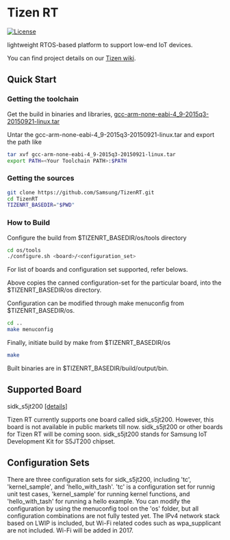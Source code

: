 # Tizen RT

[![License](https://img.shields.io/badge/licence-Apache%202.0-brightgreen.svg?style=flat)](LICENSE)

lightweight RTOS-based platform to support low-end IoT devices.

You can find project details on our [Tizen wiki](https://wiki.tizen.org/wiki/Tizen_RT).

## Quick Start
### Getting the toolchain

Get the build in binaries and libraries, [gcc-arm-none-eabi-4_9-2015q3-20150921-linux.tar](https://launchpad.net/gcc-arm-embedded/4.9/4.9-2015-q3-update)

Untar the gcc-arm-none-eabi-4_9-2015q3-20150921-linux.tar and export the path like

```bash
tar xvf gcc-arm-none-eabi-4_9-2015q3-20150921-linux.tar
export PATH=<Your Toolchain PATH>:$PATH
```

### Getting the sources

```bash
git clone https://github.com/Samsung/TizenRT.git
cd TizenRT
TIZENRT_BASEDIR="$PWD"
```

### How to Build

Configure the build from $TIZENRT_BASEDIR/os/tools directory
```bash
cd os/tools
./configure.sh <board>/<configuration_set>
```
For list of boards and configuration set supported, refer belows.

Above copies the canned configuration-set for the particular board, into the $TIZENRT_BASEDIR/os directory.

Configuration can be modified through make menuconfig from $TIZENRT_BASEDIR/os.
```bash
cd ..
make menuconfig
```

Finally, initiate build by make from $TIZENRT_BASEDIR/os
```bash
make
```

Built binaries are in $TIZENRT_BASEDIR/build/output/bin.

## Supported Board
sidk_s5jt200 [[details]](build/configs/sidk_s5jt200/README.md)

Tizen RT currently supports one board called sidk_s5jt200. However, this board is not available in public markets till now. sidk_s5jt200 or other boards for Tizen RT will be coming soon.
  sidk_s5jt200 stands for Samsung IoT Development Kit for S5JT200 chipset.

## Configuration Sets
There are three configuration sets for sidk_s5jt200, including 'tc', 'kernel_sample', and 'hello_with_tash'.
'tc' is a configuration set for runnig unit test cases, 'kernel_sample' for running kernel functions, and 'hello_with_tash' for running a hello example.
You can modify the configuration by using the menuconfig tool on the 'os' folder, but all configuration combinations are not fully tested yet.
The IPv4 network stack based on LWIP is included, but Wi-Fi related codes such as wpa_supplicant are not included.
Wi-Fi will be added in 2017.

